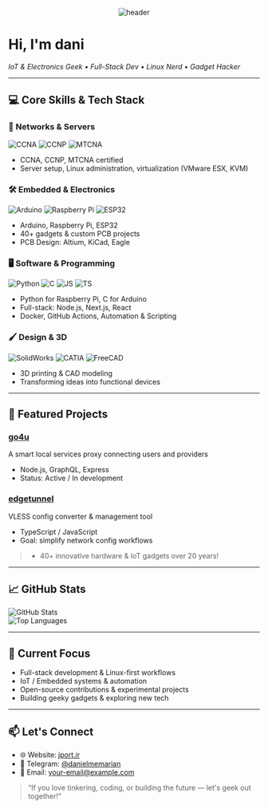 <p align="center">
  <img src="https://capsule-render.vercel.app/api?text=👋+Hey,+I'm+dani-io&animation=fadeIn&color=gradient&height=120" alt="header" />
</p>

# Hi, I'm **dani**  
_IoT & Electronics Geek • Full-Stack Dev • Linux Nerd • Gadget Hacker_

---

## 💻 Core Skills & Tech Stack

### 🔌 Networks & Servers
![CCNA](https://img.shields.io/badge/CCNA-blue) ![CCNP](https://img.shields.io/badge/CCNP-blueviolet) ![MTCNA](https://img.shields.io/badge/MTCNA-lightgrey)  
- CCNA, CCNP, MTCNA certified  
- Server setup, Linux administration, virtualization (VMware ESX, KVM)

### 🛠 Embedded & Electronics
![Arduino](https://img.shields.io/badge/Arduino-red) ![Raspberry Pi](https://img.shields.io/badge/RPi-green) ![ESP32](https://img.shields.io/badge/ESP32-orange)  
- Arduino, Raspberry Pi, ESP32  
- 40+ gadgets & custom PCB projects  
- PCB Design: Altium, KiCad, Eagle

### 🖥 Software & Programming
![Python](https://img.shields.io/badge/Python-blue) ![C](https://img.shields.io/badge/C-lightgrey) ![JS](https://img.shields.io/badge/JS-yellow) ![TS](https://img.shields.io/badge/TS-blueviolet)  
- Python for Raspberry Pi, C for Arduino  
- Full-stack: Node.js, Next.js, React  
- Docker, GitHub Actions, Automation & Scripting

### 🖌 Design & 3D
![SolidWorks](https://img.shields.io/badge/SolidWorks-red) ![CATIA](https://img.shields.io/badge/CATIA-blue) ![FreeCAD](https://img.shields.io/badge/FreeCAD-green)  
- 3D printing & CAD modeling  
- Transforming ideas into functional devices

---

## 🚀 Featured Projects  

### [go4u](https://github.com/dani-io/go4u)  
A smart local services proxy connecting users and providers  
- Node.js, GraphQL, Express  
- Status: Active / In development  

### [edgetunnel](https://github.com/dani-io/edgetunnel)  
VLESS config converter & management tool  
- TypeScript / JavaScript  
- Goal: simplify network config workflows  

> + 40+ innovative hardware & IoT gadgets over 20 years!

---

## 📈 GitHub Stats  
![GitHub Stats](https://github-readme-stats.vercel.app/api?username=dani-io&show_icons=true&theme=radical)  
![Top Languages](https://github-readme-stats.vercel.app/api/top-langs/?username=dani-io&layout=compact&theme=radical)  

---

## 🔭 Current Focus  
- Full-stack development & Linux-first workflows  
- IoT / Embedded systems & automation  
- Open-source contributions & experimental projects  
- Building geeky gadgets & exploring new tech  

---

## 📫 Let's Connect  
- 🌐 Website: [jport.ir](https://jport.ir)  
- 💬 Telegram: [@danielmemarian](https://t.me/danielmemarian)  
- 📧 Email: your-email@example.com  

> “If you love tinkering, coding, or building the future — let's geek out together!”  
